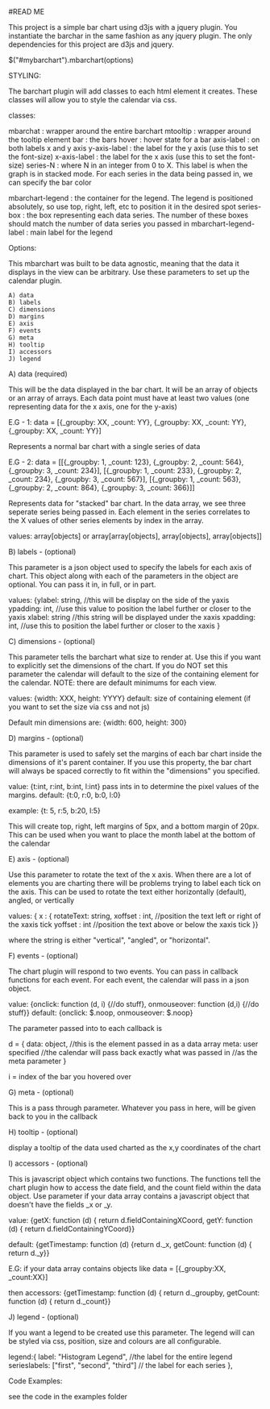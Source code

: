 
#READ ME

This project is a simple bar chart using d3js with a jquery plugin. You
instantiate the barchar in the same fashion as any jquery plugin. The only
dependencies for this project are d3js and jquery.


<div id="mybarchart"> </div>

$("#mybarchart").mbarchart(options)


STYLING:

The barchart plugin will add classes to each html element it creates. These
classes will allow you to style the calendar via css.

classes:

mbarchat        : wrapper around the entire barchart
mtooltip        : wrapper around the tooltip element
bar             : the bars
hover           : hover state for a bar
axis-label      : on both labels x and y axis
y-axis-label    : the label for the y axis (use this to set the font-size)
x-axis-label    : the label for the x axis (use this to set the font-size)
series-N        : where N in an integer from 0 to X. This label is when the graph
                  is in stacked mode. For each series in the data being passed in, we can
                  specify the bar color

mbarchart-legend : the container for the legend. The legend is positioned absolutely, so use top, right, left, etc
                   to position it in the desired spot
series-box       : the box representing each data series. The number of these boxes should match the number of
                   data series you passed in
mbarchart-legend-label : main label for the legend



Options:

This mbarchart was built to be data agnostic, meaning that the data it displays
in the view can be arbitrary. Use these parameters to set up the calendar plugin.

    A) data
    B) labels
    C) dimensions
    D) margins
    E) axis
    F) events
    G) meta
    H) tooltip
    I) accessors
    J) legend


A) data (required)

This will be the data displayed in the bar chart. It will be an array of objects or an array of arrays. Each data point
must have at least two values (one representing data for the x axis, one for the y-axis)

E.G - 1: data = [{_groupby: XX, _count: YY}, {_groupby: XX, _count: YY}, {_groupby: XX, _count: YY}]

Represents a normal bar chart with a single series of data

E.G - 2: data = [[{_groupby: 1, _count: 123}, {_groupby: 2, _count: 564}, {_groupby: 3, _count: 234}],
                 [{_groupby: 1, _count: 233}, {_groupby: 2, _count: 234}, {_groupby: 3, _count: 567}],
                 [{_groupby: 1, _count: 563}, {_groupby: 2, _count: 864}, {_groupby: 3, _count: 366}]]

Represents data for "stacked" bar chart. In the data array, we see three seperate series being passed in. Each
element in the series correlates to the X values of other series elements by index in the array.

values: array[objects] or array[array[objects], array[objects], array[objects]]


B) labels - (optional)

This parameter is a json object used to specify the labels for each axis of chart. This object along with each of the
parameters in the object are optional. You can pass it in, in full, or in part.


values: {ylabel: string, //this will be display on the side of the yaxis
         ypadding: int,  //use this value to position the label further or closer to the yaxis
         xlabel: string  //this string will be displayed under the xaxis
         xpadding: int, //use this to position the label further or closer to the xaxis
         }

C) dimensions - (optional)

This parameter tells the barchart what size to render at. Use this if
you want to explicitly set the dimensions of the chart. If you do NOT
set this parameter the calendar will default to the size of the containing
element for the calendar. NOTE: there are default minimums for each view.


values: {width: XXX, height: YYYY}
default: size of containing element (if you want to set the size via css and not js)

Default min dimensions are:  {width: 600, height: 300}



D) margins - (optional)

This parameter is used to safely set the margins of each bar chart inside the dimensions of it's parent container.
If you use this property, the bar chart will always be spaced correctly to fit within the "dimensions" you specified.

value: {t:int, r:int, b:int, l:int} pass ints in to determine the pixel values of the margins.
default: {t:0, r:0, b:0, l:0}


example: {t: 5, r:5, b:20, l:5}

This will create top, right, left margins of 5px, and a bottom margin of 20px. This can be used when you want
to place the month label at the bottom of the calendar


E) axis - (optional)

Use this parameter to rotate the text of the x axis. When there are a lot of elements you are charting there
will be problems trying to label each tick on the axis. This can be used to rotate the text either
horizontally (default), angled, or vertically

values: { x : { rotateText: string,
                xoffset   : int,   //position the text left or right of the xaxis tick
                yoffset   : int    //position the text above or below the xaxis tick
                }}

where the string is either "vertical", "angled", or "horizontal".



F) events - (optional)

The chart plugin will respond to two events. You can pass in callback functions
for each event. For each event, the calendar will pass in a json object.

value: {onclick: function (d, i) {//do stuff}, onmouseover: function (d,i) {//do stuff}}
default:  {onclick: $.noop, onmouseover: $.noop}

The parameter passed into to each callback is

d = {
    data: object, //this is the element passed in as a data array
    meta: user specified //the calendar will pass back exactly what was passed in
                         //as the meta parameter
}

i = index of the bar you hovered over


G) meta - (optional)

This is a pass through parameter. Whatever you pass in here, will be given back to you in the callback


H) tooltip - (optional)

display a tooltip of the data used charted as the x,y coordinates of the chart


I) accessors - (optional)

This is javascript object which contains two functions. The functions tell the chart
plugin how to access the date field, and the count field within the data object. Use
parameter if your data array contains a javascript object that doesn't have the fields
_x or _y.


value: {getX: function (d) { return d.fieldContainingXCoord,
        getY: function (d) { return d.fieldContainingYCoord}}

default: {getTimestamp: function (d) {return d._x,
          getCount: function (d) { return d._y}}

E.G: if your data array contains objects like data = [{_groupby:XX, _count:XX}]

then accessors: {getTimestamp: function (d) { return d._groupby,
                 getCount: function (d) { return d._count}}



J) legend - (optional)

If you want a legend to be created use this parameter. The legend will can be styled via css, position, size
and colours are all configurable.

 legend:{
            label: "Histogram Legend",       //the label for the entire legend
            serieslabels: ["first", "second", "third"]  // the label for each series
            },



Code Examples:


see the code in the examples folder

